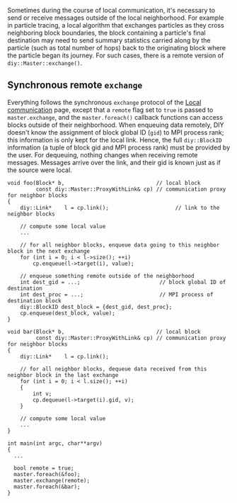 Sometimes during the course of local communication, it's necessary to send or receive messages outside of the local
neighborhood. For example in particle tracing, a local algorithm that exchanges particles as they cross neighboring
block boundaries, the block containing a particle's final destination may need to send summary statistics carried along
by the particle (such as total number of hops) back to the originating block where the particle began its journey. For
such cases, there is a remote version of `diy::Master::exchange()`.

## Synchronous remote `exchange`

Everything follows the synchronous `exchange` protocol of the [Local communication](local_comm.md) page, except that a
`remote` flag set to `true` is passed to `master.exchange`, and the `master.foreach()` callback functions can access
blocks outside of their neighborhood.
When enqueuing data remotely, DIY doesn't know the assignment of block global ID (`gid`) to MPI process rank; this
information is only kept for the local link. Hence, the full `diy::BlockID` information (a tuple of block gid and MPI
process rank) must be provided by the user. For dequeuing, nothing changes when receiving remote messages. Messages
arrive over the link, and their gid is known just as if the source were local.

~~~~{.cpp}
void foo(Block* b,                             // local block
         const diy::Master::ProxyWithLink& cp) // communication proxy for neighbor blocks
{
    diy::Link*    l = cp.link();                     // link to the neighbor blocks

    // compute some local value
    ...

    // for all neighbor blocks, enqueue data going to this neighbor block in the next exchange
    for (int i = 0; i < l->size(); ++i)
        cp.enqueue(l->target(i), value);

    // enqueue something remote outside of the neighborhood
    int dest_gid = ...;                         // block global ID of destination
    int dest_proc = ...;                        // MPI process of destination block
    diy::BlockID dest_block = {dest_gid, dest_proc};
    cp.enqueue(dest_block, value);
}

void bar(Block* b,                             // local block
         const diy::Master::ProxyWithLink& cp) // communication proxy for neighbor blocks
{
    diy::Link*    l = cp.link();

    // for all neighbor blocks, dequeue data received from this neighbor block in the last exchange
    for (int i = 0; i < l.size(); ++i)
    {
        int v;
        cp.dequeue(l->target(i).gid, v);
    }

    // compute some local value
    ...
}

int main(int argc, char**argv)
{
  ...

  bool remote = true;
  master.foreach(&foo);
  master.exchange(remote);
  master.foreach(&bar);
}
~~~~

